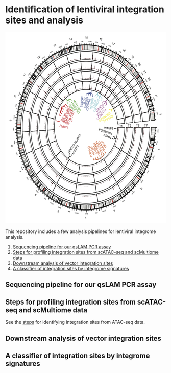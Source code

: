 # Identification of lentiviral integration sites and analysis
<img src="./img/track.png" width="600" height="600">


This repository includes a few analysis pipelines for lentiviral integrome analysis.
  <ol>
    <li><a href="#Sequencing pipeline for our qsLAM PCR assay">Sequencing pipeline for our qsLAM PCR assay</a></li>
    <li><a href="#Steps for profiling integration sites from scATAC-seq and scMultiome data">Steps for profiling integration sites from scATAC-seq and scMultiome data</a></li>
    <li><a href="#Downstream analysis of vector integration sites">Downstream analysis of vector integration sites</a></li>
    <li><a href="#A classifier of integration sites by integrome signatures">A classifier of integration sites by integrome signatures</a></li>
  </ol>



## Sequencing pipeline for our qsLAM PCR assay

## Steps for profiling integration sites from scATAC-seq and scMultiome data

See the [steps](https://github.com/othneildrew/Best-README-Template/issues) for identifying integration sites from ATAC-seq data.


## Downstream analysis of vector integration sites

## A classifier of integration sites by integrome signatures



